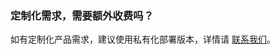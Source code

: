 ### 定制化需求，需要额外收费吗？
如有定制化产品需求，建议使用私有化部署版本，详情请 [联系我们](https://cloud.tencent.com/act/event/connect-service)。
